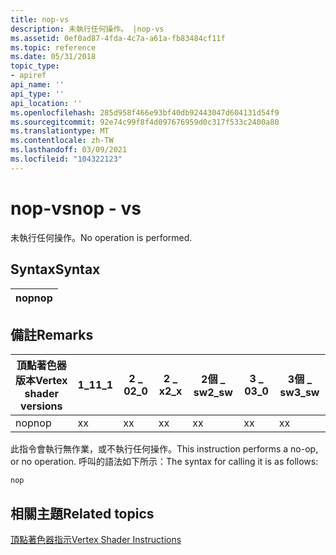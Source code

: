 ```yaml
---
title: nop-vs
description: 未執行任何操作。 |nop-vs
ms.assetid: 0ef0ad87-4fda-4c7a-a61a-fb83484cf11f
ms.topic: reference
ms.date: 05/31/2018
topic_type:
- apiref
api_name: ''
api_type: ''
api_location: ''
ms.openlocfilehash: 285d958f466e93bf40db92443047d604131d54f9
ms.sourcegitcommit: 92e74c99f8f4d097676959d0c317f533c2400a80
ms.translationtype: MT
ms.contentlocale: zh-TW
ms.lasthandoff: 03/09/2021
ms.locfileid: "104322123"
---
```

# <a name="nop---vs"></a><span data-ttu-id="70df2-104">nop-vs</span><span class="sxs-lookup"><span data-stu-id="70df2-104">nop - vs</span></span>

<span data-ttu-id="70df2-105">未執行任何操作。</span><span class="sxs-lookup"><span data-stu-id="70df2-105">No operation is performed.</span></span>

## <a name="syntax"></a><span data-ttu-id="70df2-106">Syntax</span><span class="sxs-lookup"><span data-stu-id="70df2-106">Syntax</span></span>



| <span data-ttu-id="70df2-107">nop</span><span class="sxs-lookup"><span data-stu-id="70df2-107">nop</span></span> |
|-----|



 

## <a name="remarks"></a><span data-ttu-id="70df2-108">備註</span><span class="sxs-lookup"><span data-stu-id="70df2-108">Remarks</span></span>



| <span data-ttu-id="70df2-109">頂點著色器版本</span><span class="sxs-lookup"><span data-stu-id="70df2-109">Vertex shader versions</span></span> | <span data-ttu-id="70df2-110">1\_1</span><span class="sxs-lookup"><span data-stu-id="70df2-110">1\_1</span></span> | <span data-ttu-id="70df2-111">2 \_ 0</span><span class="sxs-lookup"><span data-stu-id="70df2-111">2\_0</span></span> | <span data-ttu-id="70df2-112">2 \_ x</span><span class="sxs-lookup"><span data-stu-id="70df2-112">2\_x</span></span> | <span data-ttu-id="70df2-113">2個 \_ sw</span><span class="sxs-lookup"><span data-stu-id="70df2-113">2\_sw</span></span> | <span data-ttu-id="70df2-114">3 \_ 0</span><span class="sxs-lookup"><span data-stu-id="70df2-114">3\_0</span></span> | <span data-ttu-id="70df2-115">3個 \_ sw</span><span class="sxs-lookup"><span data-stu-id="70df2-115">3\_sw</span></span> |
|------------------------|------|------|------|-------|------|-------|
| <span data-ttu-id="70df2-116">nop</span><span class="sxs-lookup"><span data-stu-id="70df2-116">nop</span></span>                    | <span data-ttu-id="70df2-117">x</span><span class="sxs-lookup"><span data-stu-id="70df2-117">x</span></span>    | <span data-ttu-id="70df2-118">x</span><span class="sxs-lookup"><span data-stu-id="70df2-118">x</span></span>    | <span data-ttu-id="70df2-119">x</span><span class="sxs-lookup"><span data-stu-id="70df2-119">x</span></span>    | <span data-ttu-id="70df2-120">x</span><span class="sxs-lookup"><span data-stu-id="70df2-120">x</span></span>     | <span data-ttu-id="70df2-121">x</span><span class="sxs-lookup"><span data-stu-id="70df2-121">x</span></span>    | <span data-ttu-id="70df2-122">x</span><span class="sxs-lookup"><span data-stu-id="70df2-122">x</span></span>     |



 

<span data-ttu-id="70df2-123">此指令會執行無作業，或不執行任何操作。</span><span class="sxs-lookup"><span data-stu-id="70df2-123">This instruction performs a no-op, or no operation.</span></span> <span data-ttu-id="70df2-124">呼叫的語法如下所示：</span><span class="sxs-lookup"><span data-stu-id="70df2-124">The syntax for calling it is as follows:</span></span>


```
nop
```



## <a name="related-topics"></a><span data-ttu-id="70df2-125">相關主題</span><span class="sxs-lookup"><span data-stu-id="70df2-125">Related topics</span></span>

<dl> <dt>

[<span data-ttu-id="70df2-126">頂點著色器指示</span><span class="sxs-lookup"><span data-stu-id="70df2-126">Vertex Shader Instructions</span></span>](dx9-graphics-reference-asm-vs-instructions.md)
</dt> </dl>

 

 




